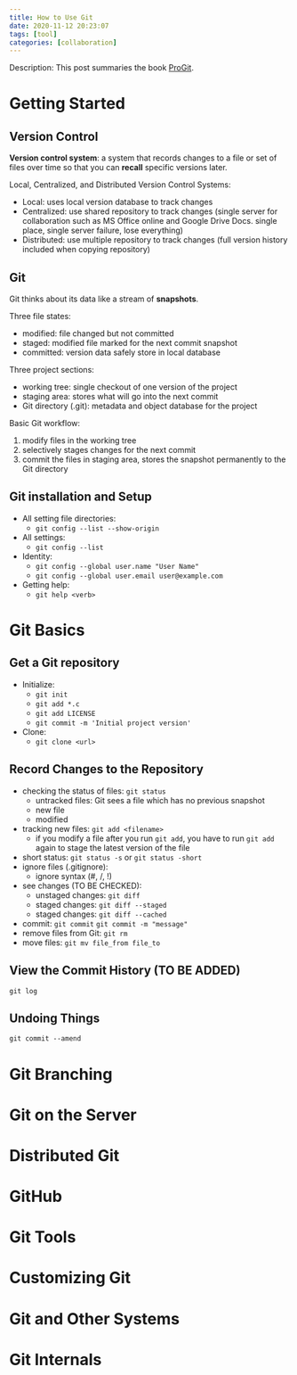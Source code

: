 ```yaml
---
title: How to Use Git
date: 2020-11-12 20:23:07
tags: [tool]
categories: [collaboration] 
---
```


Description: 
This post summaries the book [ProGit](https://www.git-scm.com/book/en/v2).


# Getting Started

## Version Control

**Version control system**: a system that records changes to a file or set of files over time so that you can **recall** specific versions later.

Local, Centralized, and Distributed Version Control Systems:
- Local: uses local version database to track changes 
- Centralized: use shared repository to track changes (single server for collaboration such as MS Office online and Google Drive Docs. single place, single server failure, lose everything)
- Distributed: use multiple repository to track changes (full version history included when copying repository)

## Git

Git thinks about its data like a stream of **snapshots**.

Three file states:
- modified: file changed but not committed
- staged: modified file marked for the next commit snapshot
- committed: version data safely store in local database

Three project sections:
- working tree: single checkout of one version of the project
- staging area: stores what will go into the next commit
- Git directory (.git): metadata and object database for the project

Basic Git workflow:
1. modify files in the working tree
2. selectively stages changes for the next commit
3. commit the files in staging area, stores the snapshot permanently to the Git directory

## Git installation and Setup

- All setting file directories: 
	- `git config --list --show-origin`
- All settings: 
	- `git config --list`
- Identity: 
	- `git config --global user.name "User Name"` 
	- `git config --global user.email user@example.com`
- Getting help: 
	- `git help <verb>`


# Git Basics

## Get a Git repository

- Initialize: 
	- `git init` 
	- `git add *.c` 
	- `git add LICENSE` 
	- `git commit -m 'Initial project version'`
- Clone:
	- `git clone <url>`

## Record Changes to the Repository

- checking the status of files: `git status`
	- untracked files: Git sees a file which has no previous snapshot
	- new file
	- modified
- tracking new files: `git add <filename>`
	- if you modify a file after you run `git add`, you have to run `git add` again to stage the latest version of the file
- short status: `git status -s` or `git status -short`
- ignore files (.gitignore): 
	- ignore syntax (#, /, !)
- see changes (TO BE CHECKED): 
	- unstaged changes: `git diff` 
	- staged changes: `git diff --staged` 
	- staged changes: `git diff --cached`
- commit: `git commit` `git commit -m "message"`
- remove files from Git: `git rm`
- move files: `git mv file_from file_to`

## View the Commit History (TO BE ADDED)

`git log`

## Undoing Things

`git commit --amend`



# Git Branching

# Git on the Server

# Distributed Git

# GitHub

# Git Tools

# Customizing Git

# Git and Other Systems

# Git Internals
